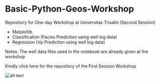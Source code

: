 # Basic-Python-Geos-Workshop
Repository for One-day Workshop at Universitas Trisakti (Second Session)
- Matplotlib
- Classification (Facies Prediction using well log data)
- Regression (Vp Prediction using well log data)

Notes: The well data files used in the notebook are already given at the workshop

Kindly click here for the repository of the First Session Workshop

![alt text](http://dekha51/Basic-Python-Geos-Workshop/poster.jpg)
